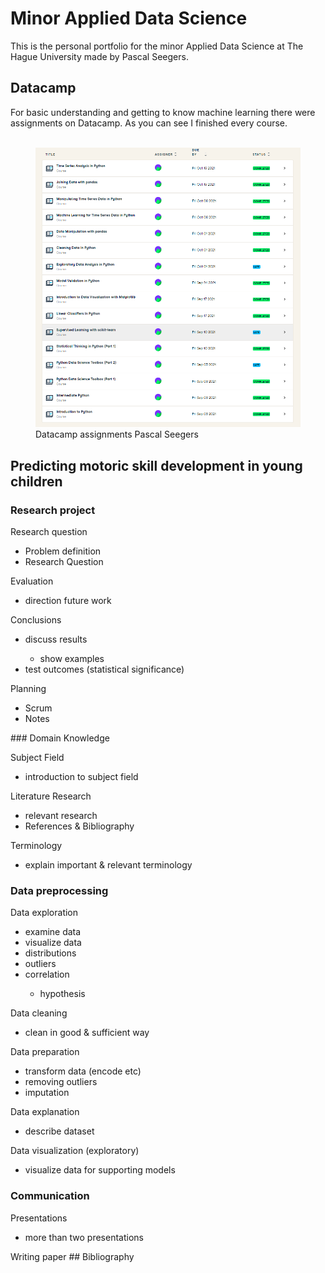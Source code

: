 # Minor Applied Data Science
This is the personal portfolio for the minor Applied Data Science at The Hague University made by Pascal Seegers.

## Datacamp
For basic understanding and getting to know machine learning there were assignments on Datacamp. As you can see I finished every course.
<br/><br/>
<figure>
  <!-- ![Datacamp assignments Pascal Seegers](/images/Datacamp_Screenshot.png) -->
  <img src="/images/Datacamp_Screenshot.png" alt="Datacamp assignments Pascal Seegers">
  <figcaption>Datacamp assignments Pascal Seegers</figcaption>
</figure>

## Predicting motoric skill development in young children
### Research project

Research question
<ul>
  <li>Problem definition</li>
  <li>Research Question</li>
</ul>

Evaluation
<ul>
  <li>direction future work</li>
</ul>

Conclusions
<ul>
  <li>discuss results</li>
  <ul>
    <li>show examples</li>
  </ul>
  <li>test outcomes (statistical significance)</li>
</ul>

Planning
<ul>
  <li>Scrum</li>
  <li>Notes</li>
</ul>
### Domain Knowledge

Subject Field
<ul>
  <li>introduction to subject field</li>
</ul>

Literature Research
<ul>
  <li>relevant research</li>
  <li>References & Bibliography</li>
</ul>

Terminology
<ul>
  <li>explain important & relevant terminology</li>
</ul>

### Data preprocessing

Data exploration
<ul>
  <li>examine data</li>
  <li>visualize data</li>
  <li>distributions</li>
  <li>outliers</li>
  <li>correlation</li>
  <ul>
    <li>hypothesis</li>
  </ul>
</ul>

Data cleaning
<ul>
  <li>clean in good & sufficient way</li>
</ul>

Data preparation
<ul>
  <li>transform data (encode etc)</li>
  <li>removing outliers</li>
  <li>imputation</li>
</ul>

Data explanation
<ul>
  <li>describe dataset</li>
</ul>

Data visualization (exploratory)
<ul>
  <li>visualize data for supporting models</li>
</ul>


### Communication

Presentations
<ul>
  <li>more than two presentations</li>
</ul>
Writing paper
## Bibliography

